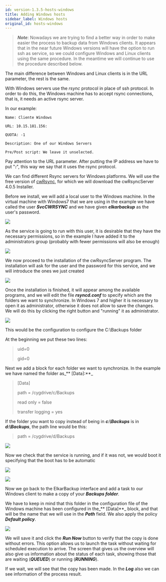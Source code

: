 ```yaml
---
id: version-1.3.5-hosts-windows
title: Adding Windows hosts
sidebar_label: Windows hosts
original_id: hosts-windows
---
```


> _**Note**_: Nowadays we are trying to find a better way in order to make easier the process to backup data from Windows clients. It appears that in the near future Windows versions will have the option to run ssh as service, so we could configure Windows and Linux clients using the same procedure. In the meantime we will continue to use the procedure described below.

The main difference between Windows and Linux clients is in the URL parameter, the rest is the same.

With Windows servers use the _rsync_ protocol in place of ssh protocol. In order to do this, the Windows machine has to accept rsync connections, that is, it needs an active rsync server.

In our example:

```
Name: Cliente Windows

URL: 10.15.181.156:

QUOTA: -1

Description: One of our Windows Servers

Pre/Post script: We leave it unselected.
```

Pay attention to the URL parameter. After putting the IP address we have to put "_**:**_", this way we say that it uses the rsync protocol.

We can find different Rsync servers for Windows platforms. We will use the free version of [cwRsync](https://www.backupassist.com/rsync/cwRsyncServer_4.1.0_Installer.zip), for which we will download the cwRsyncServer 4.0.5 Installer.

Before we install, we will add a local user to the Windows machine. In the virtual machine with Windows7 that we are using in the example we have called the user _**SvcCWRSYNC**_ and we have given _**elkarbackup**_ as the user's password.

![](assets/screenshots/clients_jobs_11.png)

As the service is going to run with this user, it is desirable that they have the necessary permissions, so in the example I have added it to the administrators group \(probably with fewer permissions will also be enough\)

![](assets/screenshots/clients_jobs_12.png)

We now proceed to the installation of the cwRsyncServer program. The installation will ask for the user and the password for this service, and we will introduce the ones we just created

![](assets/screenshots/clients_jobs_13.png)

Once the installation is finished, it will appear among the available programs, and we will edit the file _**rsyncd.conf**_ to specify which are the folders we want to synchronize. In Windows 7 and higher it is necessary to open it as administrator, otherwise it does not allow to save the changes. We will do this by clicking the right button and "running" it as administrator.

![](assets/screenshots/clients_jobs_14.png)

This would be the configuration to configure the C:\Backups folder

At the beginning we put these two lines:

> uid=0
>
> gid=0

Next we add a block for each folder we want to synchronize. In the example we have named the folder as_** \[Data\]:**_

> \[Data\]
>
> path = /cygdrive/c/Backups
>
> read only = false
>
> transfer logging = yes

If the folder you want to copy instead of being in _**c:\Backups**_ is in _**d:\Backups**_, the path line would be this:

> path = /cygdrive/d/Backups

![](assets/screenshots/clients_jobs_15.png)

Now we check that the service is running, and if it was not, we would boot it specifying that the boot has to be automatic

![](assets/screenshots/clients_jobs_16.png)

![](assets/screenshots/clients_jobs_17.png)

Now we go back to the ElkarBackup interface and add a task to our Windows client to make a copy of your _**Backups folder**_.

We have to keep in mind that this folder in the configuration file of the Windows machine has been configured in the_** \[Data\]**_ block, and that will be the name that we will use in the _**Path**_ field. We also apply the policy _**Default policy**_.

![](assets/screenshots/clients_jobs_18.png)

We will save it and click the _**Run Now**_ button to verify that the copy is done without errors. This option allows us to launch the task without waiting for scheduled execution to arrive. The screen that gives us the overview will also give us information about the status of each task, showing those that are waiting \(_**QUEUED**_\) or running \(_**RUNNING**_\).

If we wait, we will see that the copy has been made. In the _**Log**_ also we can see information of the process result.

